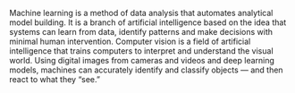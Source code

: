 Machine learning is a method of data analysis that automates analytical model building. It is a branch of artificial intelligence based on the idea that systems can learn from data, identify patterns and make decisions with minimal human intervention.
Computer vision is a field of artificial intelligence that trains computers to interpret and understand the visual world. Using digital images from cameras and videos and deep learning models, machines can accurately identify and classify objects — and then react to what they “see.”
